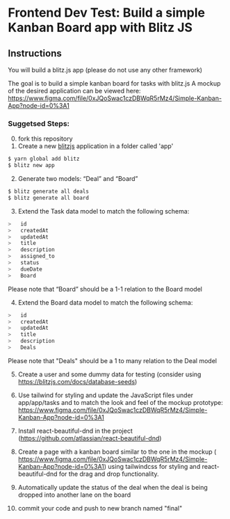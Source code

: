 # Frontend Dev Test: Build a simple Kanban Board app with Blitz JS 

## Instructions
You will build a blitz.js app (please do not use any other framework)

The goal is to build a simple kanban board for tasks with blitz.js
A mockup of the desired application can be viewed here: https://www.figma.com/file/0xJQoSwac1czDBWqR5rMz4/Simple-Kanban-App?node-id=0%3A1

### Suggetsed Steps:
0. fork this repository
1. Create a new [blitzjs](https://blitzjs.com/) application in a folder called 'app'

 ```bash
$ yarn global add blitz  
$ blitz new app
 ```

2. Generate two models: “Deal” and “Board”

```bash
$ blitz generate all deals
$ blitz generate all board
```

3. Extend the Task data model to match the following schema:

```javascript
>   id         
>   createdAt  
>   updatedAt  
>   title       
> 	description
>   assigned_to
> 	status
>   dueDate
>   Board
```
Please note that “Board” should be a 1-1 relation to the Board model 

4. Extend the Board data model to match the following schema:
```javascript
>   id         
>   createdAt  
>   updatedAt  
>   title       
> 	description
>   Deals
```
Please note that "Deals" should be a 1 to many relation to the Deal model 

5. Create a user and some dummy data for testing (consider using https://blitzjs.com/docs/database-seeds)

6. Use tailwind for styling and update the JavaScript files under app/app/tasks and to match the look and feel of the mockup prototype: https://www.figma.com/file/0xJQoSwac1czDBWqR5rMz4/Simple-Kanban-App?node-id=0%3A1

7. Install react-beautiful-dnd in the project (https://github.com/atlassian/react-beautiful-dnd) 

8. Create a page with a kanban board similar to the one in the mockup ( https://www.figma.com/file/0xJQoSwac1czDBWqR5rMz4/Simple-Kanban-App?node-id=0%3A1) using tailwindcss for styling and react-beautiful-dnd for the drag and drop functionality.

9. Automatically update the status of the deal when the deal is being dropped into another lane on the board
10. commit your code and push to new branch named "final"
